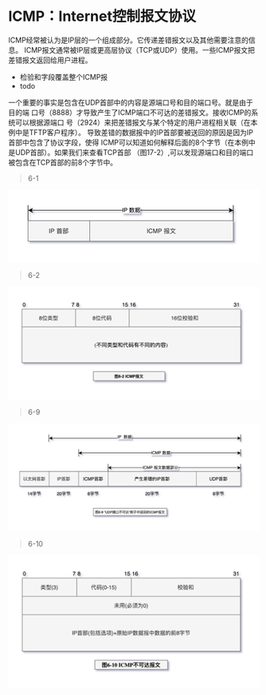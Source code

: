 # ICMP：Internet控制报文协议

ICMP经常被认为是IP层的一个组成部分。它传递差错报文以及其他需要注意的信息。
ICMP报文通常被IP层或更高层协议（TCP或UDP）使用。一些ICMP报文把差错报文返回给用户进程。

- 检验和字段覆盖整个ICMP报
- todo

一个重要的事实是包含在UDP首部中的内容是源端口号和目的端口号。就是由于目的端
口号（8888）才导致产生了ICMP端口不可达的差错报文。接收ICMP的系统可以根据源端口
号（2924）来把差错报文与某个特定的用户进程相关联（在本例中是TFTP客户程序）。
导致差错的数据报中的IP首部要被送回的原因是因为IP首部中包含了协议字段，使得
ICMP可以知道如何解释后面的8个字节（在本例中是UDP首部）。如果我们来查看TCP首部
（图17-2）,可以发现源端口和目的端口被包含在TCP首部的前8个字节中。

> 6-1

![TCP-IP-6-1.png](./images/TCP-IP-6-1.png)

> 6-2

![TCP-IP-6-2.png](./images/TCP-IP-6-2.png)

> 6-9

![TCP-IP-6-9.png](./images/TCP-IP-6-9.png)

> 6-10

![TCP-IP-6-10.png](./images/TCP-IP-6-10.png)
